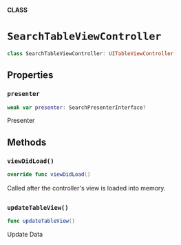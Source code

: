 **CLASS**

# `SearchTableViewController`

```swift
class SearchTableViewController: UITableViewController
```

## Properties
### `presenter`

```swift
weak var presenter: SearchPresenterInterface?
```

Presenter

## Methods
### `viewDidLoad()`

```swift
override func viewDidLoad()
```

Called after the controller's view is loaded into memory.

### `updateTableView()`

```swift
func updateTableView()
```

Update Data
